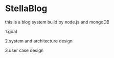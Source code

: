 # StellaBlog
this is a blog system build by node.js and mongoDB

1.goal

2.system and architecture design

3.user case design
